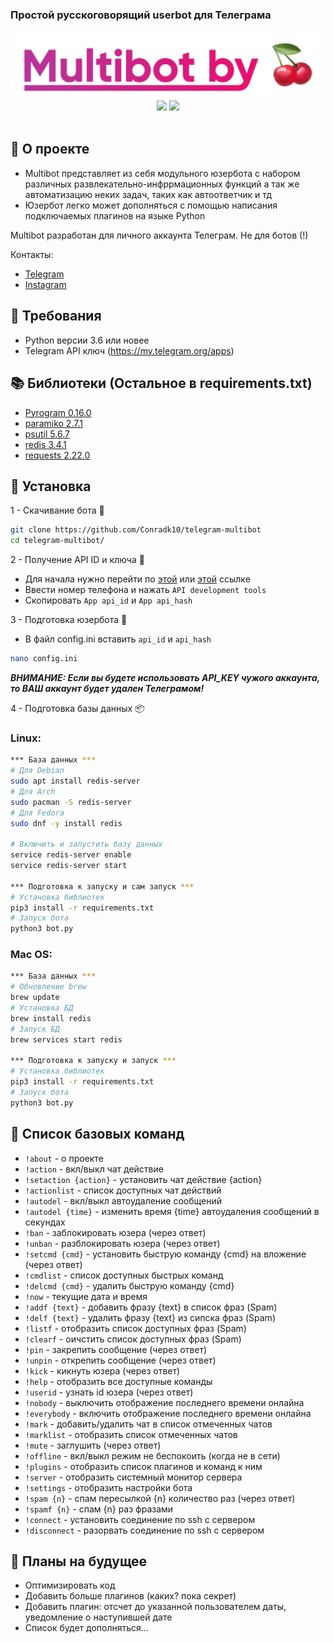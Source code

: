 ### Простой русскоговорящий userbot для Телеграма
<p align="center">
    <a href="">
        <img src="https://raw.githubusercontent.com/Conradk10/telegram-multibot/pics/multibotby.jpg" alt="Multibot">
    </a>
	<a href="https://github.com/Conradk10/telegram-multibot/releases"><img src="https://img.shields.io/github/v/release/conradk10/telegram-multibot?include_prereleases&style=flat-square"></a>
	<a href="https://github.com/Conradk10/telegram-multibot/blob/main/LICENSE"><img src="https://img.shields.io/github/license/Conradk10/telegram-multibot?style=flat-square"></a></br>
</br>

## 🍒 О проекте
 - Multibot представляет из себя модульного юзербота с набором различных развлекательно-инфррмационных функций а так же автоматизацию неких задач, таких как автоответчик и тд
 - Юзербот легко может дополняться с помощью написания подключаемых плагинов на языке Python

Multibot разработан для личного аккаунта Телеграм. Не для ботов (!)

Контакты:
- <a href="https://t.me/zxvghost666">Telegram</a>
- <a href="https://instagram.com/zxv.ghost666">Instagram</a>

## 🚧 Требования
- Python версии 3.6 или новее
- Telegram API ключ (https://my.telegram.org/apps)

## 📚 Библиотеки (Остальное в requirements.txt)
- <a href=https://github.com/pyrogram/pyrogram>Pyrogram 0.16.0</a><br>
- <a href=https://github.com/paramiko/paramiko>paramiko 2.7.1</a><br>
- <a href=https://github.com/giampaolo/psutil>psutil 5.6.7</a><br>
- <a href=https://github.com/andymccurdy/redis-py>redis 3.4.1</a><br>
- <a href=https://github.com/psf/requests>requests 2.22.0</a>

## 📲 Установка
1 - Скачивание бота 💾
  ```bash
  git clone https://github.com/Conradk10/telegram-multibot
  cd telegram-multibot/
  ```

2 - Получение API ID и ключа 🔐
  - Для начала нужно перейти по <a href="https://my.telegram.org/apps">этой</a> или <a href=https://my.telegram.org/auth>этой</a> ссылке
  - Ввести номер телефона и нажать `API development tools`
  - Скопировать `App api_id` и `App api_hash`

3 - Подготовка юзербота 🔧
  - В файл config.ini вставить `api_id` и `api_hash`
  ```bash
  nano config.ini
  ```




***ВНИМАНИЕ: Если вы будете использовать API_KEY чужого аккаунта, то ВАШ аккаунт будет удален Телеграмом!***

4 - Подготовка базы данных 📦

### Linux:
```bash
*** База данных ***
# Для Debian
sudo apt install redis-server
# Для Arch
sudo pacman -S redis-server
# Для Fedora
sudo dnf -y install redis

# Включить и запустить базу данных
service redis-server enable
service redis-server start

*** Подготовка к запуску и сам запуск ***
# Установка библиотек
pip3 install -r requirements.txt
# Запуск бота
python3 bot.py
```

### Mac OS:
```bash
*** База данных ***
# Обновление brew
brew update
# Установка БД
brew install redis
# Запуск БД
brew services start redis

*** Подготовка к запуску и запуск ***
# Установка библиотек
pip3 install -r requirements.txt
# Запуск бота
python3 bot.py
```


## 📜 Список базовых команд
- `!about` - о проекте
- `!action` - вкл/выкл чат действие
- `!setaction {action}` - установить чат действие {action}
- `!actionlist` - список доступных чат действий
- `!autodel` - вкл/выкл автоудаление сообщений
- `!autodel {time}` - изменить время {time} автоудаления сообщений в секундах
- `!ban` - заблокировать юзера (через ответ)
- `!unban` - разблокировать юзера (через ответ)
- `!setcmd {cmd}` - установить быструю команду {cmd} на вложение (через ответ)
- `!cmdlist` - список доступных быстрых команд
- `!delcmd {cmd}` - удалить быструю команду {cmd}
- `!now` - текущие дата и время
- `!addf {text}` - добавить фразу {text} в список фраз (Spam)
- `!delf {text}` - удалить фразу {text} из сипска фраз (Spam)
- `!listf` - отобразить список доступных фраз (Spam)
- `!clearf` - оичстить список доступных фраз (Spam)
- `!pin` - закрепить сообщение (через ответ)
- `!unpin` - открепить сообщение (через ответ)
- `!kick` - кикнуть юзера (через ответ)
- `!help` - отобразить все доступные команды
- `!userid` - узнать id юзера (через ответ)
- `!nobody` - выключить отображение последнего времени онлайна
- `!everybody` - включить отображение последнего времени онлайна
- `!mark` - добавить/удалить чат в список отмеченных чатов
- `!marklist` - отобразить список отмеченных чатов
- `!mute` - заглушить (через ответ)
- `!offline` - вкл/выкл режим не беспокоить (когда не в сети)
- `!plugins` - отобразить список плагинов и команд к ним
- `!server` - отобразить системный монитор сервера
- `!settings` - отобразить настройки бота
- `!spam {n}` - спам пересылкой {n} количество раз (через ответ)
- `!spamf {n}` - спам {n} раз фразами
- `!connect` - установить соединение по ssh с сервером
- `!disconnect` - разорвать соединение по ssh с сервером

## 📝 Планы на будущее
 - Оптимизировать код
 - Добавить больше плагинов (каких? пока секрет)
 - Добавить плагин: отсчет до указанной пользователем даты, уведомление о наступившей дате
 - Список будет дополняться...
